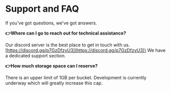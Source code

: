 # Support and FAQ

If you've got questions, we've got answers.

**👉Where can I go to reach out for technical assistance?**

Our discord server is the best place to get in touch with us. [https://discord.gg/p7GzDfzyU3](https://discord.gg/p7GzDfzyU3)\
We have a dedicated support section.

**👉How much storage space can I reserve?**

There is an upper limit of 1GB per bucket. Development is currently underway which will greatly increase this cap.